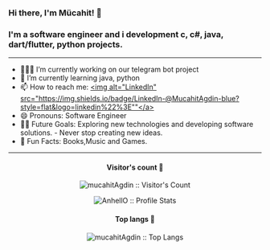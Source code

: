 ### Hi there, I'm Mücahit! 👋

### I'm a software engineer and i development c, c#, java, dart/flutter, python projects.

--- 
- 👩🏻‍💻 I’m currently working on our telegram bot project
- 🌱 I’m currently learning java, python
- 📫 How to reach me:    <a href="https://www.linkedin.com/in/mucahit-agdin-229675203/" target="_blank"><img alt="LinkedIn" src="https://img.shields.io/badge/LinkedIn-@MucahitAgdin-blue?style=flat&logo=linkedin%22%3E""</a>
- 😄 Pronouns: Software Engineer
- 💪🏼 Future Goals: Exploring new technologies and developing software solutions. - Never stop creating new ideas.
- 🌸 Fun Facts: Books,Music and Games.
---
<h4 align="center">Visitor's count 👀</h4>
<p align="center"><img src="https://profile-counter.glitch.me/%7mucahitAgdin%7D/count.svg" alt="mucahitAgdin :: Visitor's Count" /></p>

<p align="center"><img src="https://github-readme-stats.vercel.app/api?username=mucahitAgdin&show_icons=true&theme=radical" alt="AnhellO :: Profile Stats" /></p>

<h4 align="center">Top langs 🔮</h4>
<p align="center"><img src="https://github-readme-stats.vercel.app/api/top-langs/?username=mucahitAgdin&layout=compact" alt="mucahitAgdin :: Top Langs" /></p>


 
  </tbody>
</table>
